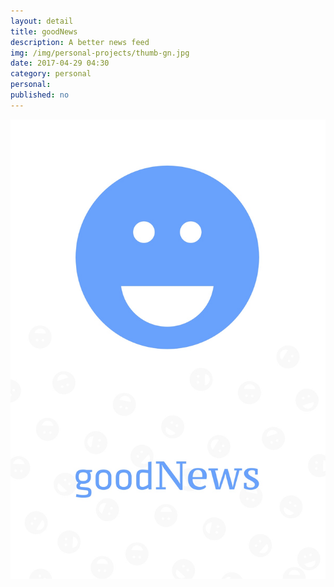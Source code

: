 ```yaml
---
layout: detail
title: goodNews
description: A better news feed
img: /img/personal-projects/thumb-gn.jpg
date: 2017-04-29 04:30
category: personal
personal: 
published: no
---
```

![goodNews](/img/personal-projects/goodNews-fb-1200w.jpg)
